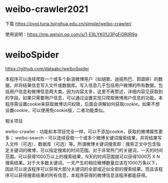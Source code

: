 # weibo-crawler2021

下载 https://pypi.tuna.tsinghua.edu.cn/simple/weibo-crawler/

使用说明：https://mp.weixin.qq.com/s/1-E9LYK01J3PgFj0RjlR9g


# weiboSpider

https://github.com/dataabc/weiboSpider

本程序可以连续爬取一个或多个新浪微博用户（如胡歌、迪丽热巴、郭碧婷）的数据，并将结果信息写入文件或数据库。写入信息几乎包括用户微博的所有数据，包括用户信息和微博信息两大类。因为内容太多，这里不再赘述，详细内容见获取到的字段。如果只需要用户信息，可以通过设置实现只爬取微博用户信息的功能。本程序需设置cookie来获取微博访问权限，后面会讲解如何获取cookie。如果不想设置cookie，可以使用免cookie版，二者功能类似。

相关项目

weibo-crawler - 功能和本项目完全一样，可以不添加cookie，获取的微博属性更多；
weibo-search - 可以连续获取一个或多个微博关键词搜索结果，并将结果写入文件（可选）、数据库（可选）等。所谓微博关键词搜索即：搜索正文中包含指定关键词的微博，可以指定搜索的时间范围。对于非常热门的关键词，一天的时间范围，可以获得1000万以上的搜索结果，N天的时间范围就可以获得1000万 X N搜索结果。对于大多数关键词，一天产生的相应微博数量应该在1000万条以下，因此可以说该程序可以获得大部分关键词的全部或近似全部的搜索结果。而且该程序可以获得搜索结果的所有信息，本程序获得的微博信息该程序都能获得。
